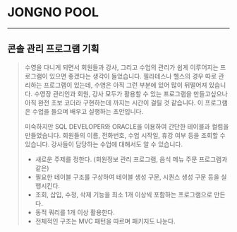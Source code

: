 # JONGNO POOL
------------
## 콘솔 관리 프로그램 기획
> 수영을 다니게 되면서 회원들과 강사, 그리고 수업의 관리가 쉽게 이루어지는 프로그램이 있으면 좋겠다는 생각이 들었습니다.
> 필라테스나 헬스의 경우 따로 관리하는 프로그램이 있는데, 수영은 아직 그런 부분에 있어 많이 뒤떨어져 있습니다.
> 수영장 관리인과 회원, 강사 모두가 활용할 수 있는 프로그램을 만들고싶으나 아직 완전 초보 코더라 구현하는데 까지는 시간이 걸릴 것 같습니다.
> 이 프로그램은 수업을 들으며 배우고 실행하는 초안입니다.
> 
> 미숙하지만 SQL DEVELOPER와 ORACLE을 이용하여 간단한 테이블과 컬럼을 만들었습니다.
> 회원들의 이름, 전화번호, 수업 시작일, 휴강 여부 등을 조회할 수 있습니다.
> 강사들이 담당하는 수업에 대해서도 알 수 있습니다.
> 
> + 새로운 주제를 정한다. (회원정보 관리 프로그램, 음식 메뉴 주문 프로그램과 같은)
> + 필요한 테이블 구조를 구상하여 테이블 생성 구문, 시퀀스 생성 구문 등을 실행시킨다.
> + 조회, 삽입, 수정, 삭제 기능을 최소 1개 이상씩 포함하는 프로그램으로 만든다.
> + 동적 쿼리를 1개 이상 활용한다.
> + 전체적인 구조는 MVC 패턴을 따르며 패키지도 나눈다.

